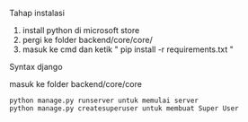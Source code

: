 Tahap instalasi

1. install python di microsoft store
2. pergi ke folder backend/core/core/
3. masuk ke cmd dan ketik " pip install -r requirements.txt "

Syntax django

masuk ke folder backend/core/core

    python manage.py runserver untuk memulai server
    python manage.py createsuperuser untuk membuat Super User 